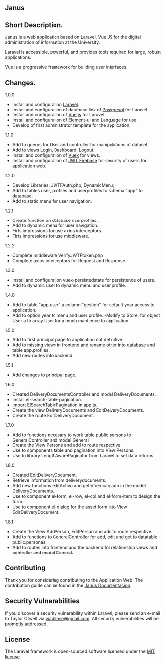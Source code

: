 ## Janus

## Short Description.
Janus is a web application based on Laravel, Vue JS for the digital administration of information at the University.

Laravel is accessible, powerful, and provides tools required for large, robust applications.

Vue is a progressive framework for building user interfaces.

## Changes.

1.0.0
- Install and configuration [Laravel](https://laravel.com/).
- Install and configuration of database link of [Postgresql](https://www.postgresql.org/) for Laravel.
- Install and configuration of [Vue js](https://vuejs.org/) for Laravel.
- Install and configuration of [Element-ui](https://element.eleme.io/#/es) and Language for use.
- Develop of first administrator template for the application.

1.1.0
- Add to querys for User and controller for manipulations of dataset.
- Add to views Login, Dashboard, Logout.
- Install and configuration of [Vuex](https://vuex.vuejs.org/) for views. 
- Install and configuration of [JWT Firebase](https://github.com/firebase/php-jwt) for security of users for application web.

1.2.0
- Develop Libraries: JWTFAuth.php, DynamicMenu; 
- Add to tables user, profiles and userprofiles to schema "app" to database.
- Add to static menu for user navigation.

1.2.1
- Create function on database userprofiles.
- Add to dynamic menu for user navigation.
- Firts impressions for use axios interceptors.
- Firts impressions for use middleware.

1.2.2
- Complete middleware VerifyJWTFtoken.php
- Complete axios.interceptors for Request and Response.

1.3.0
- Install and configuration vuex-persistedstate for persistence of users.
- Add to dynamic user to dynamic menu and user profile.

1.4.0
- Add to table "app.user" a column "gestion" for default year access to application.
- Add to option year to menu and user profile.
-Modify to Store, for object User a to array User for a much mantience to application.

1.5.0
- Add to first principal page to application not definitive.
- Add to missing views in frontend and rename other into database and table app.profiles.
- Add  new routes into backend.

1.5.1
- Add changes to principal page.

1.6.0
- Created DeliveryDocumentsController and model DeliveryDocuments.
- Install el-search-table-pagination.
- Import ElSearchTablePagination in app.js.
- Create the view DeliveryDocuments and EditDeiveryDocuments.
- Create the route EditDeliveryDocument. 

1.7.0
- Add to functions necesary to work table public.persons to GeneralController and model General
- Create the View Persons and add to route respective.
- Use to components table and pagination into View Persons.
- Use to library LengthAwarePaginator from Laravel to set data returns.

1.8.0
- Created EditDeliveryDocument. 
- Retrieve information from deliverydocuments.
- Add new functions editActivo and getInfoEncargado in the model DeliveryDocuments.
- Use to component el-form, el-row, el-col and el-form-item to design the form.
- Use to component el-dialog for the asset form into View EdirDeliveryDocument.

1.8.1
- Create the View AddPerson, EditPerson and add to route respective.
- Add to functions to GeneralController for add, edit and get to datatable public.personas.
- Add to routes into frontend and the backend for relationship views and controller and model General.




## Contributing

Thank you for considering contributing to the Application Web! The contribution guide can be found in the [Janus Documentacion](https://google.com.bo).

## Security Vulnerabilities

If you discover a security vulnerability within Laravel, please send an e-mail to Taylor Otwell via [viadhose@gmail.com](mailto:viadhose@gmail.com). All security vulnerabilities will be promptly addressed.

## License

The Laravel framework is open-sourced software licensed under the [MIT license](https://opensource.org/licenses/MIT).

